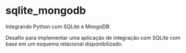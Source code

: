 # sqlite_mongodb
Integrando Python com SQLite e MongoDB

Desafio para implementar uma aplicação de integração com SQLite com base em um esquema relacional disponibilizado.
